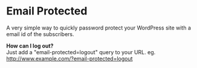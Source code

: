 Email Protected
==================

A very simple way to quickly password protect your WordPress site with a email id of the subscribers.

__How can I log out?__  
Just add a "email-protected=logout" query to your URL.
eg. http://www.example.com/?email-protected=logout